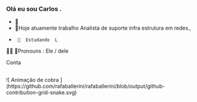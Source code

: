 ### Olá eu sou Carlos .

- 🤖
- 🔭Hoje  atuamente  trabalho  Analista  de suporte  infra estrutura  em redes.,
-      🌱  Estudando  L

👨‍🎓
🤖Pronouns : Ele / dele

Conta

##

<div>
![ Animação de cobra ](https://github.com/rafaballerini/rafaballerini/blob/output/github-contribution-grid-snake.svg)
</div>
